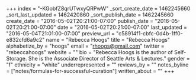 +++
index = "-KGobfZ8qrUTwxyQRPwW"
_sort_create_date = 1462245660
_sort_last_updated = 1462420860
_sort_publish_date = 1462245660
create_date = "2016-05-02T20:21:00-07:00"
publish_date = "2016-05-02T20:21:00-07:00"
date = "2016-05-02T20:21:00-07:00"
last_updated = "2016-05-04T21:01:00-07:00"
preview_url = "c58914f1-cbfc-0d4b-1ff0-e832cfd6a9c2"
name = "Rebecca Hoogs"
title = "Rebecca Hoogs"
alphabetize_by = "hoogs"
email = "rhoogs@gmail.com"
twitter = "rebeccahoogs"
website = ""
bio = "Rebecca Hoogs is the author of Self-Storage. She is the Associate Director of Seattle Arts & Lectures."
gender = "f"
ethnicity = "white"
underrepresented = ""
reviews_by = ""
notes_byline = ["notes/formulas-for-successful-curation"]
written_about = ""
+++

